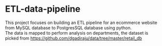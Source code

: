 # ETL-data-pipeline
This project focuses on building an ETL pipeline for an ecommerce website from MySQL database to PostgresSQL database using python. \
The data is mapped to perform analysis on departments, the dataset is picked from https://github.com/dgadiraju/data/tree/master/retail_db

